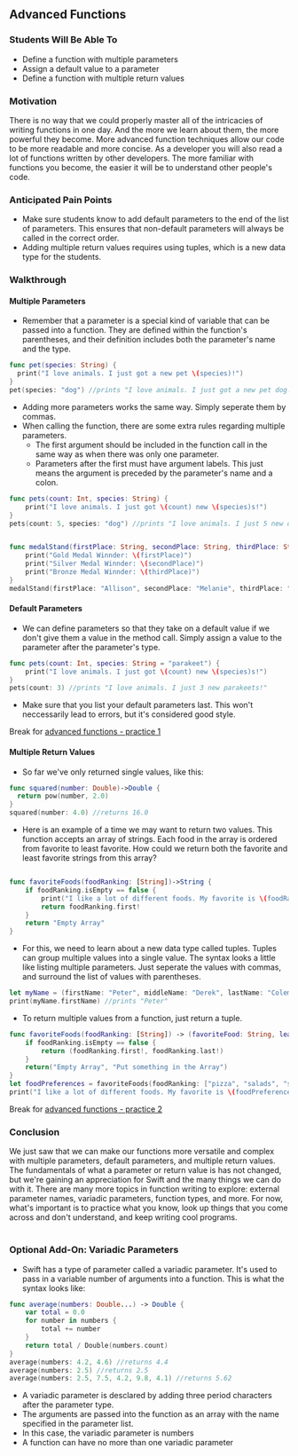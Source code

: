 ## Advanced Functions

### Students Will Be Able To
- Define a function with multiple parameters
- Assign a default value to a parameter
- Define a function with multiple return values


### Motivation
There is no way that we could properly master all of the intricacies of writing functions in one day. And the more we learn about them, the more powerful they become. More advanced function techniques allow our code to be more readable and more concise. As a developer you will also read a lot of functions written by other developers. The more familiar with functions you become, the easier it will be to understand other people's code.  

### Anticipated Pain Points
- Make sure students know to add default parameters to the end of the list of parameters. This ensures that non-default parameters will always be called in the correct order.
- Adding multiple return values requires using tuples, which is a new data type for the students.


### Walkthrough
#### Multiple Parameters
- Remember that a parameter is a special kind of variable that can be passed into a function. They are defined within the function's parentheses, and their definition includes both the parameter's name and the type.
```Swift
func pet(species: String) {
  print("I love animals. I just got a new pet \(species)!")
}
pet(species: "dog") //prints "I love animals. I just got a new pet dog!" 
```
- Adding more parameters works the same way. Simply seperate them by commas.
- When calling the function, there are some extra rules regarding multiple parameters. 
  - The first argument should be included in the function call in the same way as when there was only one parameter.
  - Parameters after the first must have argument labels. This just means the argument is preceded by the parameter's name and a colon.
```Swift
func pets(count: Int, species: String) {
    print("I love animals. I just got \(count) new \(species)s!")
}
pets(count: 5, species: "dog") //prints "I love animals. I just 5 new dogs!"


func medalStand(firstPlace: String, secondPlace: String, thirdPlace: String) {
    print("Gold Medal Winnder: \(firstPlace)")
    print("Silver Medal Winnder: \(secondPlace)")
    print("Bronze Medal Winnder: \(thirdPlace)")
}
medalStand(firstPlace: "Allison", secondPlace: "Melanie", thirdPlace: "George")
```

#### Default Parameters
- We can define parameters so that they take on a default value if we don't give them a value in the method call. Simply assign a value to the parameter after the parameter's type.
```Swift
func pets(count: Int, species: String = "parakeet") {
    print("I love animals. I just got \(count) new \(species)s!")
}
pets(count: 3) //prints "I love animals. I just 3 new parakeets!"
```
- Make sure that you list your default parameters last. This won't neccessarily lead to errors, but it's considered good style.

Break for [advanced functions - practice 1](https://github.com/upperlinecode/intro-to-swift/tree/master/day-3/AdvancedFunctionsPractice1.playground)

#### Multiple Return Values
- So far we've only returned single values, like this:
```Swift
func squared(number: Double)->Double {
  return pow(number, 2.0)
}
squared(number: 4.0) //returns 16.0
```
- Here is an example of a time we may want to return two values. This function accepts an array of strings. Each food in the array is ordered from favorite to least favorite. How could we return both the favorite and least favorite strings from this array?
```Swift

func favoriteFoods(foodRanking: [String])->String {
    if foodRanking.isEmpty == false {
        print("I like a lot of different foods. My favorite is \(foodRanking.first!) and my least favorite is \(foodRanking.last!).")
        return foodRanking.first!
    }
    return "Empty Array"
}
```
- For this, we need to learn about a new data type called tuples. Tuples can group multiple values into a single value. The syntax looks a little like listing multiple parameters. Just seperate the values with commas, and surround the list of values with parentheses.
```Swift
let myName = (firstName: "Peter", middleName: "Derek", lastName: "Coleman")
print(myName.firstName) //prints "Peter"
```
- To return multiple values from a function, just return a tuple.
```Swift
func favoriteFoods(foodRanking: [String]) -> (favoriteFood: String, leastFavoriteFood: String) {
    if foodRanking.isEmpty == false {
        return (foodRanking.first!, foodRanking.last!)
    }
    return("Empty Array", "Put something in the Array")
}
let foodPreferences = favoriteFoods(foodRanking: ["pizza", "salads", "sweet potatoes", "chicken", "corn on the cob", "pasta"])
print("I like a lot of different foods. My favorite is \(foodPreferences.favoriteFood) and my least favorite is \(foodPreferences.leastFavoriteFood).")
```

Break for [advanced functions - practice 2](https://github.com/upperlinecode/intro-to-swift/tree/master/day-3/AdvancedFunctionsPractice2.playground)
### Conclusion
We just saw that we can make our functions more versatile and complex with multiple parameters, default parameters, and multiple return values. The fundamentals of what a parameter or return value is has not changed, but we're gaining an appreciation for Swift and the many things we can do with it.
There are many more topics in function writing to explore: external parameter names, variadic parameters, function types, and more. For now, what's important is to practice what you know, look up things that you come across and don't understand, and keep writing cool programs.
<br>
<br>
### Optional Add-On: Variadic Parameters
- Swift has a type of parameter called a variadic parameter. It's used to pass in a variable number of arguments into a function. This is what the syntax looks like:
```Swift
func average(numbers: Double...) -> Double {
    var total = 0.0
    for number in numbers {
        total += number
    }
    return total / Double(numbers.count)
}
average(numbers: 4.2, 4.6) //returns 4.4
average(numbers: 2.5) //returns 2.5
average(numbers: 2.5, 7.5, 4.2, 9.8, 4.1) //returns 5.62
```
- A variadic parameter is desclared by adding three period characters after the parameter type.
- The arguments are passed into the function as an array with the name specified in the parameter list.
- In this case, the variadic parameter is numbers
- A function can have no more than one variadic parameter
